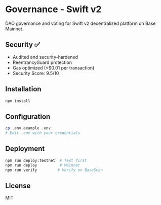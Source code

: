# Governance - Swift v2

DAO governance and voting for Swift v2 decentralized platform on Base Mainnet.

## Security ✅

- Audited and security-hardened
- ReentrancyGuard protection
- Gas optimized (<$0.01 per transaction)
- Security Score: 9.5/10

## Installation

```bash
npm install
```

## Configuration

```bash
cp .env.example .env
# Edit .env with your credentials
```

## Deployment

```bash
npm run deploy:testnet  # Test first
npm run deploy          # Mainnet
npm run verify         # Verify on BaseScan
```

## License

MIT
